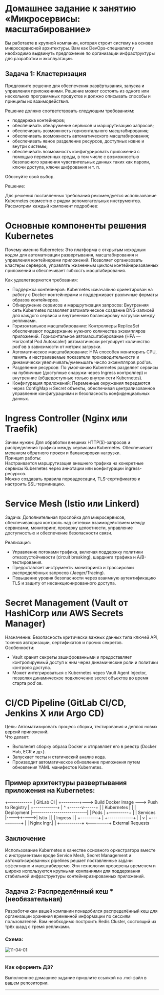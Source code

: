 
# Домашнее задание к занятию «Микросервисы: масштабирование»

Вы работаете в крупной компании, которая строит систему на основе микросервисной архитектуры.
Вам как DevOps-специалисту необходимо выдвинуть предложение по организации инфраструктуры для разработки и эксплуатации.

## Задача 1: Кластеризация

Предложите решение для обеспечения развёртывания, запуска и управления приложениями.
Решение может состоять из одного или нескольких программных продуктов и должно описывать способы и принципы их взаимодействия.

Решение должно соответствовать следующим требованиям:
- поддержка контейнеров;
- обеспечивать обнаружение сервисов и маршрутизацию запросов;
- обеспечивать возможность горизонтального масштабирования;
- обеспечивать возможность автоматического масштабирования;
- обеспечивать явное разделение ресурсов, доступных извне и внутри системы;
- обеспечивать возможность конфигурировать приложения с помощью переменных среды, в том числе с возможностью безопасного хранения чувствительных данных таких как пароли, ключи доступа, ключи шифрования и т. п.

Обоснуйте свой выбор.  

Решение:  

Для решения поставленных требований рекомендуется использование Kubernetes совместно с рядом вспомогательных инструментов. Рассмотрим каждый компонент подробнее:

# Основные компоненты решения Kubernetes  
Почему именно Kubernetes: Это платформа с открытым исходным кодом для автоматизации развертывания, масштабирования и управления контейнерами приложений. Позволяет организовать кластеры серверов, управлять жизненным циклом контейнеризованных приложений и обеспечивает гибкость масштабирования.

Как удовлетворяются требования:  
+ Поддержка контейнеров: Kubernetes изначально ориентирован на работу с Docker-контейнерами и поддерживает различные форматы образов контейнеров.  
+ Обнаружение сервисов и маршрутизация запросов: Внутренняя сеть Kubernetes позволяет автоматическое создание DNS-записей для каждого сервиса и внутреннюю балансировку нагрузки между репликами.  
+ Горизонтальное масштабирование: Контроллеры ReplicaSet обеспечивают поддержание нужного количества экземпляров приложений. Горизонтальное автомасштабирование (HPA — Horizontal Pod Autoscaler) автоматически регулирует количество pod'ов в зависимости от метрик загрузки.  
+ Автоматическое масштабирование: HPA способен мониторить CPU, память и настраиваемые показатели производительности и динамически увеличивать/уменьшать число экземпляров pod'ов.  
+ Разделение ресурсов: По умолчанию Kubernetes разделяет сервисы на публичные (доступные снаружи через Ingress контроллер) и внутренние (общедоступные только внутри сети Kubernetes).  
+ Конфигурация приложений: Переменные окружения передаются через ConfigMap и Secret объекты, обеспечивая централизованное управление конфигурациями и безопасность конфиденциальных данных.


# Ingress Controller (Nginx или Traefik)  
Зачем нужен: Для обработки внешних HTTP(S)-запросов и распределения трафика между сервисами Kubernetes. Обеспечивает механизм обратного прокси и балансировки нагрузки.  
Принцип работы:  
Настраивается маршрутизация внешнего трафика на конкретные сервисы Kubernetes через аннотации или конфигурации ingress-ресурсов.  
Можно создавать правила переадресации, TLS-сертификатов и настроить SSL-терминацию.  


# Service Mesh (Istio или Linkerd)  
Задача: Дополнительная прослойка для микросервисов, обеспечивающая контроль над сетевым взаимодействием между сервисами, мониторинг, проверку целостности, управление доступностью и обеспечение безопасности связи.  

Реализация:  
+ Управление потоками трафика, включая поддержку политики отказоустойчивости (circuit breaking), шардинга трафика и A/B-тестирования.  
+ Предоставляет инструменты мониторинга и трассировки распределённых запросов (Jaeger/Tracing).  
+ Повышение уровня безопасности через взаимную аутентификацию TLS и защиту от несанкционированного доступа.  


# Secret Management (Vault от HashiCorp или AWS Secrets Manager)  
Назначение: Безопасность критически важных данных типа ключей API, токенов авторизации, сертификатов и прочих секретов.  
Особенности:  
+ Vault хранит секреты зашифрованными и предоставляет контролируемый доступ к ним через динамические роли и политики контроля доступа.  
+ Может интегрироваться с Kubernetes через Vault Agent Injector, позволяя динамическое подключение secret объектов во время старта pod'ов.  


# CI/CD Pipeline (GitLab CI/CD, Jenkins X или Argo CD)  
Цель: Автоматизировать процесс сборки, тестирования и деплоя новых версий приложений.  
Что делает:  
+ Выполняет сборку образа Docker и отправляет его в реестр (Docker Hub, ECR и др.).
+ Запускает тесты и статический анализ кода.  
+ Производит автоматическое обновление приложения путем обновления YAML манифестов Kubernetes.  



## Пример архитектуры развертывания приложения на Kubernetes:  

+-----------+
| GitLab CI |
+---------+---> Build Docker Image ---> Push to Registry
      |                            +------------+
      |                                     ^
+------v------+                           |
| Kubernetes  |                           |
| Deployment  |----------------------------|
| Pods        |           +----------+     |
| Services    |---->+---->| Istio   |     |
| Ingress     |       |   +---------+     |
+-------------+       |                   |
                      v                   |
                  +-----------+           |
                  | Nginx Ingr.|          |
                  +-----------+ <---------+
                              External Requests
## Заключение  
Использование Kubernetes в качестве основного оркестратора вместе с инструментами вроде Service Mesh, Secret Management и автоматизированных pipelines решает поставленные задачи эффективно и масштабируемо. Эти технологии проверены временем и широко используются крупными компаниями для поддержания стабильной инфраструктуры контейнеризированных приложений.  





## Задача 2: Распределённый кеш * (необязательная)

Разработчикам вашей компании понадобился распределённый кеш для организации хранения временной информации по сессиям пользователей.
Вам необходимо построить Redis Cluster, состоящий из трёх шард с тремя репликами.

### Схема:

![11-04-01](https://user-images.githubusercontent.com/1122523/114282923-9b16f900-9a4f-11eb-80aa-61ed09725760.png)

---

### Как оформить ДЗ?

Выполненное домашнее задание пришлите ссылкой на .md-файл в вашем репозитории.

---
